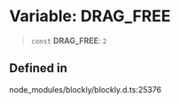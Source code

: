 # Variable: DRAG_FREE

> `const` **DRAG_FREE**: `2`

## Defined in

node_modules/blockly/blockly.d.ts:25376
